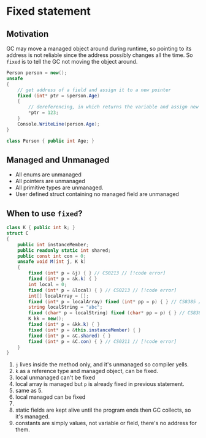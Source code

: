 # Fixed statement

## Motivation

GC may move a managed object around during runtime, so pointing to its address is not reliable since the address possibly changes all the time. So `fixed` is to tell the GC not moving the object around.

```cs
Person person = new();
unsafe
{
    // get address of a field and assign it to a new pointer
    fixed (int* ptr = &person.Age) 
    {
        // dereferencing, in which returns the variable and assign new value
        *ptr = 123; 
    }
    Console.WriteLine(person.Age);
}

class Person { public int Age; }
```

## Managed and Unmanaged

- All enums are unmanaged
- All pointers are unmanaged
- All primitive types are unmanaged.
- User defined struct containing no managed field are unmanaged

## When to use `fixed`?

```cs
class K { public int k; }
struct C
{
    public int instanceMember;
    public readonly static int shared;
    public const int con = 0;
    unsafe void M(int j, K k)
    {
        fixed (int* p = &j) { } // CS0213 // [!code error]
        fixed (int* p = &k.k) { }
        int local = 0;
        fixed (int* p = &local) { } // CS0213 // [!code error]
        int[] localArray = [];
        fixed (int* p = localArray) fixed (int* pp = p) { } // CS8385 // [!code error]
        string localString = "abc";
        fixed (char* p = localString) fixed (char* pp = p) { } // CS8385 // [!code error]
        K kk = new();
        fixed (int* p = &kk.k) { }
        fixed (int* p = &this.instanceMember) { }
        fixed (int* p = &C.shared) { }
        fixed (int* p = &C.con) { } // CS0211 // [!code error]
    }
}
```

1. `j` lives inside the method only, and it's unmanaged so compiler yells.
2. `k` as a reference type and managed object, can be fixed.
3. local unmanaged can't be fixed
4. local array is managed but `p` is already fixed in previous statement.
5. same as 5.
6. local managed can be fixed
7.
8. static fields are kept alive until the program ends then GC collects, so it's managed.
9. constants are simply values, not variable or field, there's no address for them.

